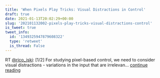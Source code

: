 ```yaml
---
title: 'When Pixels Play Tricks: Visual Distractions in Control'
draft: true
date: 2021-01-13T20:02:29+00:00
slug: '202101132002-pixels-play-tricks-visual-distractions-control'
is_tweet: true
tweet_info:
  id: '1349325947879608322'
  type: 'retweet'
  is_thread: False
---
```




RT [@rico_jski](https://x.com/rico_jski): [1/2] For studying pixel-based control, we need to consider visual distractions - variations in the input that are irrelevan… [continue reading](https://x.com/sytelus/status/1349325947879608322)
